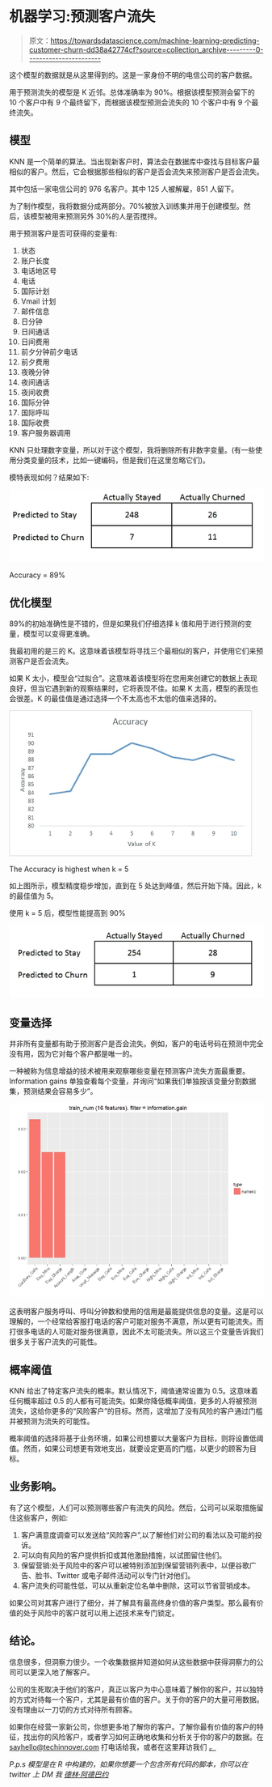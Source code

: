 # 机器学习:预测客户流失

> 原文：<https://towardsdatascience.com/machine-learning-predicting-customer-churn-dd38a42774cf?source=collection_archive---------0----------------------->

这个模型的数据就是从这里得到的。这是一家身份不明的电信公司的客户数据。

用于预测流失的模型是 K 近邻。总体准确率为 90%。根据该模型预测会留下的 10 个客户中有 9 个最终留下，而根据该模型预测会流失的 10 个客户中有 9 个最终流失。

## 模型

KNN 是一个简单的算法。当出现新客户时，算法会在数据库中查找与目标客户最相似的客户。然后，它会根据那些相似的客户是否会流失来预测客户是否会流失。

其中包括一家电信公司的 976 名客户。其中 125 人被解雇，851 人留下。

为了制作模型，我将数据分成两部分。70%被放入训练集并用于创建模型。然后，该模型被用来预测另外 30%的人是否搅拌。

用于预测客户是否可获得的变量有:

1.  状态
2.  账户长度
3.  电话地区号
4.  电话
5.  国际计划
6.  Vmail 计划
7.  邮件信息
8.  日分钟
9.  日间通话
10.  日间费用
11.  前夕分钟前夕电话
12.  前夕费用
13.  夜晚分钟
14.  夜间通话
15.  夜间收费
16.  国际分钟
17.  国际呼叫
18.  国际收费
19.  客户服务器调用

KNN 只处理数字变量，所以对于这个模型，我将删除所有非数字变量。(有一些使用分类变量的技术，比如一键编码，但是我们在这里忽略它们)。

模特表现如何？结果如下:

![](img/c3d0f58a6d6386b27b57770970b1330e.png)

Accuracy = 89%

## 优化模型

89%的初始准确性是不错的，但是如果我们仔细选择 k 值和用于进行预测的变量，模型可以变得更准确。

我最初用的是三的 K。这意味着该模型将寻找三个最相似的客户，并使用它们来预测客户是否会流失。

如果 K 太小，模型会“过拟合”。这意味着该模型将在您用来创建它的数据上表现良好，但当它遇到新的观察结果时，它将表现不佳。如果 K 太高，模型的表现也会很差。K 的最佳值是通过选择一个不太高也不太低的值来选择的。

![](img/fe49921b21fc96f5498c5f65ee2dce2d.png)

The Accuracy is highest when k = 5

如上图所示，模型精度稳步增加，直到在 5 处达到峰值，然后开始下降。因此，k 的最佳值为 5。

使用 k = 5 后，模型性能提高到 90%

![](img/c9e6fca95bbdd131592e9c2a3e8be721.png)

## 变量选择

并非所有变量都有助于预测客户是否会流失。例如，客户的电话号码在预测中完全没有用，因为它对每个客户都是唯一的。

一种被称为信息增益的技术被用来观察哪些变量在预测客户流失方面最重要。Information gains 单独查看每个变量，并询问“如果我们单独按该变量分割数据集，预测结果会容易多少”。

![](img/2b9c73d5047b1dd97d05f6354950dc96.png)

这表明客户服务呼叫、呼叫分钟数和使用的信用是最能提供信息的变量。这是可以理解的，一个经常给客服打电话的客户可能对服务不满意，所以更有可能流失。而打很多电话的人可能对服务很满意，因此不太可能流失。所以这三个变量告诉我们很多关于客户流失的可能性。

## 概率阈值

KNN 给出了特定客户流失的概率。默认情况下，阈值通常设置为 0.5。这意味着任何概率超过 0.5 的人都有可能流失。如果你降低概率阈值，更多的人将被预测流失，这给你更多的“风险客户”的目标。然而，这增加了没有风险的客户通过门槛并被预测为流失的可能性。

概率阈值的选择将基于业务环境，如果公司想要以大量客户为目标，则将设置低阈值。然而，如果公司想更有效地支出，就要设定更高的门槛，以更少的顾客为目标。

## 业务影响。

有了这个模型，人们可以预测哪些客户有流失的风险。然后，公司可以采取措施留住这些客户，例如:

1.  客户满意度调查可以发送给“风险客户”,以了解他们对公司的看法以及可能的投诉。
2.  可以向有风险的客户提供折扣或其他激励措施，以试图留住他们。
3.  保留营销:处于风险中的客户可以被特别添加到保留营销列表中，以便谷歌广告、脸书、Twitter 或电子邮件活动可以专门针对他们。
4.  客户流失的可能性低，可以从重新定位名单中删除，这可以节省营销成本。

如果公司对其客户进行了细分，并了解具有最高终身价值的客户类型。那么最有价值的处于风险中的客户就可以用上述技术来专门锁定。

## 结论。

信息很多，但洞察力很少。一个收集数据并知道如何从这些数据中获得洞察力的公司可以更深入地了解客户。

公司的生死取决于他们的客户，真正以客户为中心意味着了解你的客户，并以独特的方式对待每一个客户，尤其是最有价值的客户。关于你的客户的大量可用数据。没有理由以一刀切的方式对待所有顾客。

如果你在经营一家新公司，你想更多地了解你的客户。了解你最有价值的客户的特征，找出你的风险客户，或者学习如何正确地收集和分析关于你的客户的数据。在 sayhello@techinnover.com 打电话给我，或者在这里拜访我们 [*。*](http://www.techinnover.com)

*P.p.s 模型是在 R 中构建的，如果你想要一个包含所有代码的脚本，你可以在 twitter 上 DM 我* [*德林·阿德巴约*](https://medium.com/u/dc19a11f6084?source=post_page-----dd38a42774cf--------------------------------)